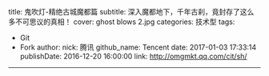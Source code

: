 title: 鬼吹灯-精绝古城魔都篇
subtitle: 深入魔都地下，千年古刹，竟封存了这么多不可思议的真相！
cover: ghost blows 2.jpg
categories: 技术型
tags:
  - Git
  - Fork
author:
  nick: 腾讯
  github_name: Tencent
date: 2017-01-03 17:33:14
publishDate: 2016-12-20 16:00:00
link: http://omgmkt.qq.com/cit/sh/
---

<!-- more -->
